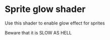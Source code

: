# Sprite glow shader

Use this shader to enable glow effect for sprites

Beware that it is SLOW AS HELL
